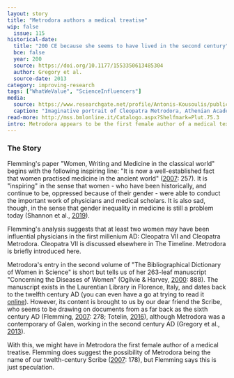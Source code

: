 ```yaml
---
layout: story
title: "Metrodora authors a medical treatise"
wip: false
  issue: 115
historical-date:
  title: "200 CE because she seems to have lived in the second century"
  bce: false
  year: 200
  source: https://doi.org/10.1177/1553350613485304
  author: Gregory et al.
  source-date: 2013
category: improving-research
tags: ["WhatWeValue", "ScienceInfluencers"]
media:
  source: https://www.researchgate.net/profile/Antonis-Kousoulis/publication/260446754/figure/fig2/AS:324611670593537@1454404861412/Cleopatra-Metrodora-2_W640.jpg
  caption: "Imaginative portrait of Cleopatra Metrodora, Athenian Academy Records. Source: Kouzis (1945) as per Gregory et al. (2013)."
read-more: http://mss.bmlonline.it/Catalogo.aspx?Shelfmark=Plut.75.3
intro: Metrodora appears to be the first female author of a medical text.
---
```

### The Story
Flemming's paper "Women, Writing and Medicine in the classical world" begins with the following inspiring line: "It is now a well-established fact that women practised medicine in the ancient world" ([2007]( https://doi.org/10.1017/S0009838807000225): 257). It is "inspiring" in the sense that women - who have been historically, and continue to be, oppressed because of their gender - were able to conduct the important work of physicians and medical scholars. It is also sad, though, in the sense that gender inequality in medicine is still a problem today (Shannon et al., [2019](https://doi.org/10.1016/S0140-6736(18)33135-0)).

Flemming's analysis suggests that at least two women may have been influential physicians in the first millenium AD: Cleopatra VII and Cleopatra Metrodora. Cleopatra VII is discussed elsewhere in The Timeline. Metrodora is briefly introduced here.

Metrodora's entry in the second volume of "The Bibliographical Dictionary of Women in Science" is short but tells us of her 263-leaf manuscript "Concerning the Diseases of Women" (Ogilvie & Harvey, [2000](https://www.si.edu/object/siris_sil_633492): 888). The manuscript exists in the Laurentian Library in Florence, Italy, and dates back to the twelfth century AD (you can even have a go at trying to read it [online](http://mss.bmlonline.it/Catalogo.aspx?Shelfmark=Plut.75.3)). However, its content is brought to us by our dear friend the Scribe, who seems to be drawing on documents from as far back as the sixth century AD (Flemming, [2007]( https://doi.org/10.1017/S0009838807000225): 278; Totelin, [2016](https://doi.org/10.1093/oxfordhb/9780199935390.013.94)), although Metrodora was a contemporary of Galen, working in the second century AD (Gregory et al., [2013](https://doi.org/10.1177/1553350613485304)).

With this, we might have in Metrodora the first female author of a medical treatise. Flemming does suggest the possibility of Metrodora being the name of our twelth-century Scribe ([2007]( https://doi.org/10.1017/S0009838807000225): 178), but Flemming says this is just speculation.
